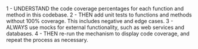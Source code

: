 1 - UNDERSTAND the code coverage percentages for each function and method in this codebase.
2 - THEN add unit tests to functions and methods without 100% coverage. This includes negative and edge cases.
3 - ALWAYS use mocks for external functionality, such as web services and databases.
4 - THEN re-run the mechanism to display code coverage, and repeat the process as necessary.
